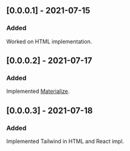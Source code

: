 ## [0.0.0.1] - 2021-07-15
### Added
Worked on HTML implementation.

## [0.0.0.2] - 2021-07-17
### Added
Implemented [Materialize](https://materializecss.com/).

## [0.0.0.3] - 2021-07-18
### Added
Implemented Tailwind in HTML and React impl.


<!-- guide https://keepachangelog.com/en/1.0.0/ -->
